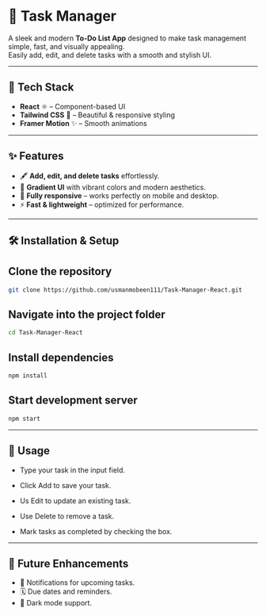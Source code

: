 # 📝 Task Manager

A sleek and modern **To-Do List App** designed to make task management simple, fast, and visually appealing.  
Easily add, edit, and delete tasks with a smooth and stylish UI.

---

## 🚀 Tech Stack

- **React** ⚛️ – Component-based UI  
- **Tailwind CSS** 🎨 – Beautiful & responsive styling  
- **Framer Motion** ✨ – Smooth animations  

---

## ✨ Features

- 🖋️ **Add, edit, and delete tasks** effortlessly.  
- 🎨 **Gradient UI** with vibrant colors and modern aesthetics.  
- 📱 **Fully responsive** – works perfectly on mobile and desktop.  
- ⚡ **Fast & lightweight** – optimized for performance.  

---

## 🛠️ Installation & Setup

## Clone the repository
```bash
git clone https://github.com/usmanmobeen111/Task-Manager-React.git
```
## Navigate into the project folder
```bash
cd Task-Manager-React
```

## Install dependencies
```bash
npm install
```

## Start development server
```bash
npm start
```
---

## 🎯 Usage

- Type your task in the input field.

- Click Add to save your task.
- Us Edit to update an existing task.
- Use Delete to remove a task.
- Mark tasks as completed by checking the box.

---

## 🌟 Future Enhancements

- 🔔 Notifications for upcoming tasks.
- 🗓️ Due dates and reminders.
- 🌙 Dark mode support.